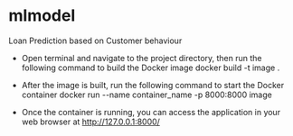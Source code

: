 # mlmodel
Loan Prediction based on Customer behaviour

- Open terminal and navigate to the project directory, then run the following command to build the Docker image
  docker build -t image .
  
- After the image is built, run the following command to start the Docker container
  docker run --name container_name -p 8000:8000 image

- Once the container is running, you can access the application in your web browser at
  http://127.0.0.1:8000/
  
